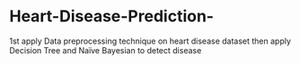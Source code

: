 # Heart-Disease-Prediction-
1st apply Data preprocessing technique on heart disease dataset then apply Decision Tree and Naïve Bayesian to detect disease 
